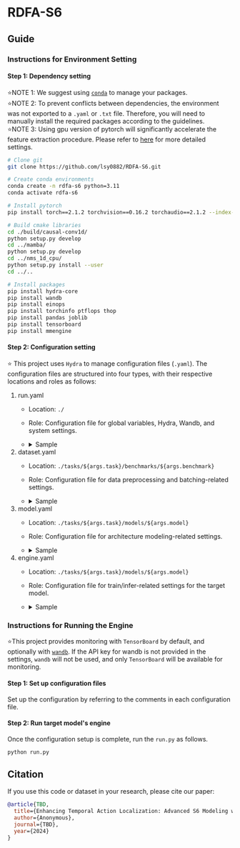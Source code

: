 # RDFA-S6

## Guide
### Instructions for Environment Setting

#### Step 1: Dependency setting
⭐NOTE 1: We suggest using [`conda`](https://docs.conda.io/en/latest/) to manage your packages.<br>
⭐NOTE 2: To prevent conflicts between dependencies, the environment was not exported to a `.yaml` or `.txt` file. Therefore, you will need to manually install the required packages according to the guidelines.<br>
⭐NOTE 3: Using gpu version of pytorch will significantly accelerate the feature extraction procedure. Please refer to [here](https://pytorch.org/get-started/locally/) for more detailed settings.<br>
```bash
# Clone git
git clone https://github.com/lsy0882/RDFA-S6.git

# Create conda environments
conda create -n rdfa-s6 python=3.11
conda activate rdfa-s6

# Install pytorch 
pip install torch==2.1.2 torchvision==0.16.2 torchaudio==2.1.2 --index-url https://download.pytorch.org/whl/cu121

# Build cmake libraries
cd ./build/causal-conv1d/
python setup.py develop
cd ../mamba/
python setup.py develop
cd ../nms_1d_cpu/
python setup.py install --user
cd ../..

# Install packages
pip install hydra-core
pip install wandb
pip install einops
pip install torchinfo ptflops thop
pip install pandas joblib
pip install tensorboard
pip install mmengine
```

#### Step 2: Configuration setting
⭐ This project uses `Hydra` to manage configuration files (`.yaml`). The configuration files are structured into four types, with their respective locations and roles as follows:<br>
1. run.yaml
   * Location: `./`
   * Role: Configuration file for global variables, Hydra, Wandb, and system settings.
   * <details>
     <summary>Sample</summary>

     ```yaml
     args:
         task: temporal_action_localization
         benchmark: THUMOS14 # Select one from the following options: [ActivityNet, FineAction, HACS, THUMOS14]
         model: RDFA-S6 # Choose the directory name located in tasks/${task}/models/
         mode: train # Select either "train" or "test"
         exp_name: b2_me50_ResidualSharedBiMambaBackbone_v1.19.0-10 # Enter the name of your experiment
         checkpoint: latent # Choose either "latent" or specify your weight path
         gpuid: "0" # Specify your GPU index (only a single GPU is supported)
  
     model_path: tasks/${args.task}/models/${args.model} #! Don't change
     log_path: ${model_path}/logs/${args.benchmark}/${args.exp_name}/ #! Don't change
     benchmark_path: tasks/${args.task}/benchmarks/${args.benchmark} #! Don't change
  
     engine: ${model_path}/engine #! Don't change
     dataset: ${benchmark_path}/dataset #! Don't change
     model: ${model_path}/model #! Don't change
  
     wandb:
         login:
             key: "" #! Insert your wandb personal API key
         init: # Reference: https://docs.wandb.ai/ref/python/init
             entity: "" #! Insert your wandb profile name or team name
             project: "[Project] RSMamba-TAL-Dev"
             name: ${args.benchmark}-${args.model}-${args.exp_name}
             id: ${args.benchmark}-${args.model}-${args.exp_name}
             job_type: ${args.mode}
             group: 
             tags: ["${args.benchmark}", "${args.model}"]
             notes: "RS-Mamba initial update"
             dir: ${log_path}/ #! Don't change
             resume: "auto"
             save_code: true
             reinit: false
             magic: ~
             config_exclude_keys: []
             config_include_keys: []
             anonymous:
             mode: "online"
             allow_val_change: true
             force: false
             sync_tensorboard: false
             monitor_gym: false
  
     hydra:
         run:
             dir: ${log_path}/outputs #! Don't change
         job_logging:
             level: INFO #! Don't change
         sweep:
             dir: ${log_path}/multirun #! Don't change
  
     job:
         name: ${args.exp_name} #! Don't change
         id: ${args.exp_name} #! Don't change
         num:
         config_path:
         config_name:
  
     loguru:
         handlers:
             - sink: ${log_path}/loguru.log #! Don't change
               level: DEBUG #! Don't change
               format: "{time} {level} {message}" #! Don't change
    </details>
2. dataset.yaml
   * Location: `./tasks/${args.task}/benchmarks/${args.benchmark}`
   * Role: Configuration file for data preprocessing and batching-related settings.
   * <details>
     <summary>Sample</summary>

     ```yaml
     dataset:
         bench_info:
             num_classes: 20 # Adjust the value according to the number of classes handled by the benchmark.
         anno_info:
             format:
                 file_path: "" # Insert the file path for the annotation.
         feat_info:
             format:
                 dir_path: "" # Insert the directory path where the features are located.
                 prefix: "" # Define this variable if you are using a prefix during preprocessing.
                 type: "" # Define this variable if you are using a mid-term value during preprocessing.
                 ext: "" # Define this variable if you are using an extension during preprocessing.
             meta: # Define and utilize preprocessing variables for the data.
                 feat_stride: 4
                 downsample_rate: 1
                 num_frames: 16
                 default_fps: ~
                 max_seq_len: 2304
                 trunc_thresh: 0.5
                 crop_ratio: [0.9, 1.0]
         loader: # Set up the configurations related to the dataloader.
             pin_memory: false
             num_workers: 20
             seed: 1234567891
             batch_size: 2
             max_seq_len: ${dataset.feat_info.meta.max_seq_len}
             padding_value: 0.0
             max_div_factor: 1
    </details>
3. model.yaml
   * Location: `./tasks/${args.task}/models/${args.model}`
   * Role: Configuration file for architecture modeling-related settings.
   * <details>
     <summary>Sample</summary>

     ```yaml
     model:
         backbone_info:
             name: ResidualSharedBiMambaBackbone
             ResidualSharedBiMambaBackbone:
                 EmbeddingModule:
                     input_c: 3200
                     emb_c: 512
                     kernel_size: 3
                     stride: 1
                     padding: ${floordiv:${model.backbone_info.ResidualSharedBiMambaBackbone.EmbeddingModule.kernel_size}, 2}
                     dilation: 1
                     groups: 1
                     bias: false
                     padding_mode: "zeros"
                StemModule:
                    block_n: 1
                    emb_c: ${model.backbone_info.ResidualSharedBiMambaBackbone.EmbeddingModule.emb_c}
                    kernel_size: 4
                    drop_path_rate: 0.3
                    recurrent: 4
                BranchModule:
                    block_n: 5
                    emb_c: ${model.backbone_info.ResidualSharedBiMambaBackbone.EmbeddingModule.emb_c}
                    kernel_size: 4
                    drop_path_rate: 0.3
         neck_info:
             name: FPNIdentity
             FPNIdentity:
                 in_channels: 512
                 out_channel: 512
                 with_ln: true
                 scale_factor: 2
             FPN1D:
                 in_channels: 512
                 out_channel: 512
                 with_ln: true
                 scale_factor: 2
         generator_info:
             name: PointGenerator
             PointGenerator:
                 max_seq_len: 2304
                 max_buffer_len_factor: 6.0
                 scale_factor: 2
                 fpn_levels: # TBD
                 regression_range: [[0, 4], [4, 8], [8, 16], [16, 32], [32, 64], [64, 10000]]
         head_info:
             name:
                 - PtTransformerClsHead
                 - PtTransformerRegHead
             PtTransformerClsHead:
                 input_dim: 512 # fpn_dim
                 feat_dim: 512 # head_dim
                 num_classes: 20
                 prior_prob: 0.01
                 num_layers: 3
                 kernel_size: 3
                 with_ln: true
                 empty_cls: []
             PtTransformerRegHead:
                 input_dim: 512 # fpn_dim
                 feat_dim: 512 # head_dim
                 fpn_levels: # TBD
                 num_layers: 3
                 kernel_size: 3
                 with_ln: true
    </details>
4. engine.yaml
   * Location: `./tasks/${args.task}/models/${args.model}`
   * Role: Configuration file for train/infer-related settings for the target model.
   * <details>
     <summary>Sample</summary>

     ```yaml
     engine:
         max_epochs: 50
         clip_grad_l2norm: 1.0
         print_freq: 5
         center_sample: radius
         center_sample_radius: 1.5
         init_loss_norm: 100
         init_loss_norm_momentum: 0.9
         label_smoothing: 0.0
         loss_weight: 1.0
         pre_nms_thresh: 0.001
         pre_nms_topk: 2000
         duration_thresh: 0.05
         nms_method: soft
         iou_threshold: 0.1
         min_score: 0.001
         max_seg_num: 200
         multiclass_nms: true
         nms_sigma: 0.5
         voting_thresh: 0.7
         ext_score_file:
         criterion:
             name: loss1
         optimizer: 
             name: AdamW
             SGD:
                 lr: 1.0e-4
                 momentum: 0.9
                 weight_decay: 5.0e-2
             AdamW:
                 lr: 1.0e-4
                 weight_decay: 5.0e-2
         scheduler: 
             name: LinearWarmupCosineAnnealingLR
             LinearWarmupCosineAnnealingLR:
                 T_max: ${engine.max_epochs}
                 T_warmup: 5
                 warmup_start_lr: 0.0
                 eta_min: 1e-8
             LinearWarmupMultiStepLR:
                 T_warmup: 5
                 milestones: [30, 60, 90]
                 warmup_start_lr: 0.0
                 gamma: 0.1
             CosineAnnealingLR:
                 max_epochs: ${engine.max_epochs}
                 eta_min: 0
             MultiStepLR:
                 milestone_epochs: []
                 gamma: 0.1
    </details>

### Instructions for Running the Engine
⭐This project provides monitoring with `TensorBoard` by default, and optionally with [`wandb`](https://www.wandb.com/). If the API key for wandb is not provided in the settings, `wandb` will not be used, and only `TensorBoard` will be available for monitoring.

#### Step 1: Set up configuration files
Set up the configuration by referring to the comments in each configuration file.

#### Step 2: Run target model's engine
Once the configuration setup is complete, run the `run.py` as follows.
```bash
python run.py
```

## Citation
If you use this code or dataset in your research, please cite our paper:
```bibtex
@article{TBD,
  title={Enhancing Temporal Action Localization: Advanced S6 Modeling with Recurrent Mechanism},
  author={Anonymous},
  journal={TBD},
  year={2024}
}
